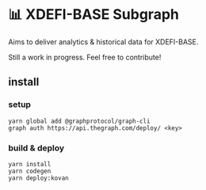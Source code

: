 # 📊 XDEFI-BASE Subgraph

Aims to deliver analytics & historical data for XDEFI-BASE. 

Still a work in progress. Feel free to contribute!

## install

### setup
```
yarn global add @graphprotocol/graph-cli
graph auth https://api.thegraph.com/deploy/ <key>
```

### build & deploy 
```
yarn install
yarn codegen
yarn deploy:kovan
```

